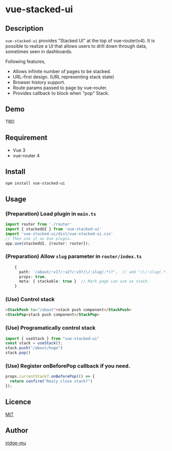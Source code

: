 # vue-stacked-ui

## Description
`vue-stacked-ui` provides "Stacked UI" at the top of vue-router(v4).
It is possible to realize a UI that allows users to drill down through data, sometimes seen in dashboards.

Following features,

* Allows infinite number of pages to be stacked.
* URL-first design. (URL representing stack state)
* Browser history support.
* Route params passed to page by vue-router.
* Provides callback to block when "pop" Stack.


## Demo
TBD


## Requirement
* Vue 3
* vue-router 4


## Install

```
npm install vue-stacked-ui
```

## Usage

### (Preparation) Load plugin in `main.ts`

```typescript
import router from './router'
import { stackedUI } from 'vue-stacked-ui'
import 'vue-stacked-ui/dist/vue-stacked-ui.css'
// Then use it as Vue plugin.
app.use(stackedUI, {router: router});
```

### (Preparation) Allow `slug` parameter in `router/index.ts`

```typescript
    {
      path: '/about/:v1?/:v2?/:v3?/\/:slug(.*)?',  // add "/\/:slug(.*)?"
      props: true,
      meta: { stackable: true }  // Mark page can use as stack.
    }
```

### (Use) Control stack

```html
<StackPush to="/about">stack push component</StackPush>
<StackPop>stack push component</StackPop>
```

### (Use) Programatically control stack

```typescript
import { useStack } from "vue-stacked-ui"
const stack = useStack(); 
stack.push("/about/hoge")
stack.pop()
```

### (Use) Register onBeforePop callback if you need.

```typescript
props.currentStack?.onBeforePop(() => {
  return confirm("Realy close stack?")
});
```

## Licence

[MIT](https://github.com/tcnksm/tool/blob/master/LICENCE)

## Author

[iridge-mu](https://github.com/mu-iridge)
